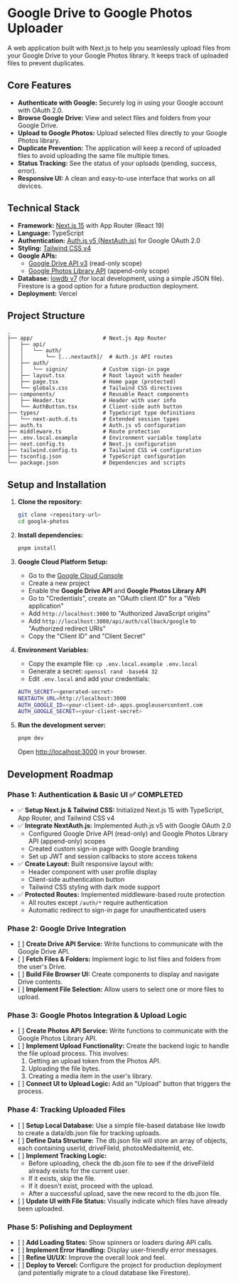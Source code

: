 # **Google Drive to Google Photos Uploader**

A web application built with Next.js to help you seamlessly upload files from your Google Drive to your Google Photos library. It keeps track of uploaded files to prevent duplicates.

## **Core Features**

- **Authenticate with Google:** Securely log in using your Google account with OAuth 2.0.
- **Browse Google Drive:** View and select files and folders from your Google Drive.
- **Upload to Google Photos:** Upload selected files directly to your Google Photos library.
- **Duplicate Prevention:** The application will keep a record of uploaded files to avoid uploading the same file multiple times.
- **Status Tracking:** See the status of your uploads (pending, success, error).
- **Responsive UI:** A clean and easy-to-use interface that works on all devices.

## **Technical Stack**

- **Framework:** [Next.js 15](https://nextjs.org/) with App Router (React 19)
- **Language:** TypeScript
- **Authentication:** [Auth.js v5 (NextAuth.js)](https://authjs.dev/) for Google OAuth 2.0
- **Styling:** [Tailwind CSS v4](https://tailwindcss.com/)
- **Google APIs:**
  - [Google Drive API v3](https://developers.google.com/drive/api/v3/about-sdk) (read-only scope)
  - [Google Photos Library API](https://developers.google.com/photos/library/guides/overview) (append-only scope)
- **Database:** [lowdb v7](https://github.com/typicode/lowdb) (for local development, using a simple JSON file). Firestore is a good option for a future production deployment.
- **Deployment:** Vercel

## **Project Structure**

```
.
├── app/                      # Next.js App Router
│   ├── api/
│   │   └── auth/
│   │       └── [...nextauth]/  # Auth.js API routes
│   ├── auth/
│   │   └── signin/           # Custom sign-in page
│   ├── layout.tsx            # Root layout with header
│   ├── page.tsx              # Home page (protected)
│   └── globals.css           # Tailwind CSS directives
├── components/               # Reusable React components
│   ├── Header.tsx            # Header with user info
│   └── AuthButton.tsx        # Client-side auth button
├── types/                    # TypeScript type definitions
│   └── next-auth.d.ts        # Extended session types
├── auth.ts                   # Auth.js v5 configuration
├── middleware.ts             # Route protection
├── .env.local.example        # Environment variable template
├── next.config.ts            # Next.js configuration
├── tailwind.config.ts        # Tailwind CSS v4 configuration
├── tsconfig.json             # TypeScript configuration
└── package.json              # Dependencies and scripts
```

## **Setup and Installation**

1. **Clone the repository:**

   ```bash
   git clone <repository-url>
   cd google-photos
   ```

2. **Install dependencies:**

   ```bash
   pnpm install
   ```

3. **Google Cloud Platform Setup:**
   - Go to the [Google Cloud Console](https://console.cloud.google.com/)
   - Create a new project
   - Enable the **Google Drive API** and **Google Photos Library API**
   - Go to "Credentials", create an "OAuth client ID" for a "Web application"
   - Add `http://localhost:3000` to "Authorized JavaScript origins"
   - Add `http://localhost:3000/api/auth/callback/google` to "Authorized redirect URIs"
   - Copy the "Client ID" and "Client Secret"

4. **Environment Variables:**
   - Copy the example file: `cp .env.local.example .env.local`
   - Generate a secret: `openssl rand -base64 32`
   - Edit `.env.local` and add your credentials:

   ```bash
   AUTH_SECRET=<generated-secret>
   NEXTAUTH_URL=http://localhost:3000
   AUTH_GOOGLE_ID=<your-client-id>.apps.googleusercontent.com
   AUTH_GOOGLE_SECRET=<your-client-secret>
   ```

5. **Run the development server:**

   ```bash
   pnpm dev
   ```

   Open [http://localhost:3000](http://localhost:3000) in your browser.

## **Development Roadmap**

### **Phase 1: Authentication & Basic UI** ✅ COMPLETED

- ✅ **Setup Next.js & Tailwind CSS:** Initialized Next.js 15 with TypeScript, App Router, and Tailwind CSS v4
- ✅ **Integrate NextAuth.js:** Implemented Auth.js v5 with Google OAuth 2.0
  - Configured Google Drive API (read-only) and Google Photos Library API (append-only) scopes
  - Created custom sign-in page with Google branding
  - Set up JWT and session callbacks to store access tokens
- ✅ **Create Layout:** Built responsive layout with:
  - Header component with user profile display
  - Client-side authentication button
  - Tailwind CSS styling with dark mode support
- ✅ **Protected Routes:** Implemented middleware-based route protection
  - All routes except `/auth/*` require authentication
  - Automatic redirect to sign-in page for unauthenticated users

### **Phase 2: Google Drive Integration**

- \[ \] **Create Drive API Service:** Write functions to communicate with the Google Drive API.
- \[ \] **Fetch Files & Folders:** Implement logic to list files and folders from the user's Drive.
- \[ \] **Build File Browser UI:** Create components to display and navigate Drive contents.
- \[ \] **Implement File Selection:** Allow users to select one or more files to upload.

### **Phase 3: Google Photos Integration & Upload Logic**

- \[ \] **Create Photos API Service:** Write functions to communicate with the Google Photos Library API.
- \[ \] **Implement Upload Functionality:** Create the backend logic to handle the file upload process. This involves:
  1. Getting an upload token from the Photos API.
  2. Uploading the file bytes.
  3. Creating a media item in the user's library.
- \[ \] **Connect UI to Upload Logic:** Add an "Upload" button that triggers the process.

### **Phase 4: Tracking Uploaded Files**

- \[ \] **Setup Local Database:** Use a simple file-based database like lowdb to create a data/db.json file for tracking uploads.
- \[ \] **Define Data Structure:** The db.json file will store an array of objects, each containing userId, driveFileId, photosMediaItemId, etc.
- \[ \] **Implement Tracking Logic:**
  - Before uploading, check the db.json file to see if the driveFileId already exists for the current user.
  - If it exists, skip the file.
  - If it doesn't exist, proceed with the upload.
  - After a successful upload, save the new record to the db.json file.
- \[ \] **Update UI with File Status:** Visually indicate which files have already been uploaded.

### **Phase 5: Polishing and Deployment**

- \[ \] **Add Loading States:** Show spinners or loaders during API calls.
- \[ \] **Implement Error Handling:** Display user-friendly error messages.
- \[ \] **Refine UI/UX:** Improve the overall look and feel.
- \[ \] **Deploy to Vercel:** Configure the project for production deployment (and potentially migrate to a cloud database like Firestore).
